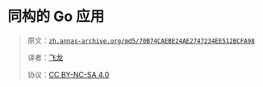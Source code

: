 # 同构的 Go 应用

> 原文：[`zh.annas-archive.org/md5/70B74CAEBE24AE2747234EE512BCFA98`](https://zh.annas-archive.org/md5/70B74CAEBE24AE2747234EE512BCFA98)
> 
> 译者：[飞龙](https://github.com/wizardforcel)
> 
> 协议：[CC BY-NC-SA 4.0](http://creativecommons.org/licenses/by-nc-sa/4.0/)
